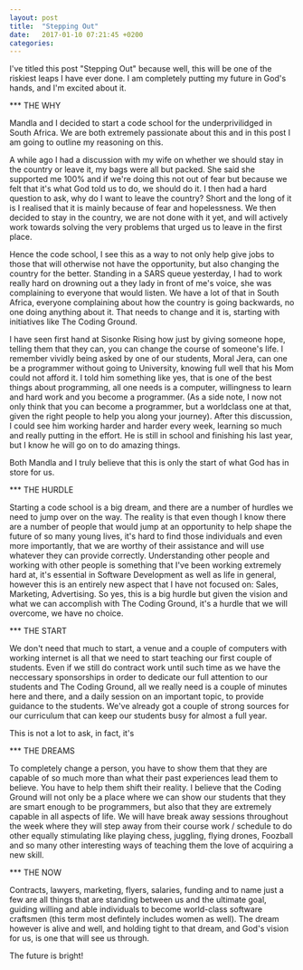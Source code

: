```yaml
---
layout: post
title:  "Stepping Out"
date:   2017-01-10 07:21:45 +0200
categories: 
---
```


I've titled this post "Stepping Out" because well, this will be one of the riskiest leaps I have ever done. I am completely putting my future in God's hands, and I'm excited about it. 

*** THE WHY

Mandla and I decided to start a code school for the underprivilidged in South Africa. We are both extremely passionate about this and in this post I am going to outline my reasoning on this.

A while ago I had a discussion with my wife on whether we should stay in the country or leave it, my bags were all but packed. She said she supported me 100% and if we're doing this not out of fear but because we felt that it's what God told us to do, we should do it. I then had a hard question to ask, why do I want to leave the country? Short and the long of it is I realised that it is mainly because of fear and hopelessness. We then decided to stay in the country, we are not done with it yet, and will actively work towards solving the very problems that urged us to leave in the first place.

Hence the code school, I see this as a way to not only help give jobs to those that will otherwise not have the opportunity, but also changing the country for the better. Standing in a SARS queue yesterday, I had to work really hard on drowning out a they lady in front of me's voice, she was complaining to everyone that would listen. We have a lot of that in South Africa, everyone complaining about how the country is going backwards, no one doing anything about it. That needs to change and it is, starting with initiatives like The Coding Ground.

I have seen first hand at Sisonke Rising how just by giving someone hope, telling them that they can, you can change the course of someone's life. I remember vividly being asked by one of our students, Moral Jera, can one be a programmer without going to University, knowing full well that his Mom could not afford it. I told him something like yes, that is one of the best things about programming, all one needs is a computer, willingness to learn and hard work and you become a programmer. (As a side note, I now not only think that you can become a programmer, but a worldclass one at that, given the right people to help you along your journey). After this discussion, I could see him working harder and harder every week, learning so much and really putting in the effort. He is still in school and finishing his last year, but I know he will go on to do amazing things.

Both Mandla and I truly believe that this is only the start of what God has in store for us.

*** THE HURDLE

Starting a code school is a big dream, and there are a number of hurdles we need to jump over on the way. The reality is that even though I know there are a number of people that would jump at an opportunity to help shape the future of so many young lives, it's hard to find those individuals and even more importantly, that we are worthy of their assistance and will use whatever they can provide correctly. Understanding other people and working with other people is something that I've been working extremely hard at, it's essential in Software Development as well as life in general, however this is an entirely new aspect that I have not focused on: Sales, Marketing, Advertising. So yes, this is a big hurdle but given the vision and what we can accomplish with The Coding Ground, it's a hurdle that we will overcome, we have no choice.

*** THE START

We don't need that much to start, a venue and a couple of computers with working internet is all that we need to start teaching our first couple of students. Even if we still do contract work until such time as we have the neccessary sponsorships in order to dedicate our full attention to our students and The Coding Ground, all we really need is a couple of minutes here and there, and a daily session on an important topic, to provide guidance to the students. We've already got a couple of strong sources for our curriculum that can keep our students busy for almost a full year.

This is not a lot to ask, in fact, it's 

*** THE DREAMS

To completely change a person, you have to show them that they are capable of so much more than what their past experiences lead them to believe. You have to help them shift their reality. I believe that the Coding Ground will not only be a place where we can show our students that they are smart enough to be programmers, but also that they are extremely capable in all aspects of life. We will have break away sessions throughout the week where they will step away from their course work / schedule to do other equally stimulating like playing chess, juggling, flying drones, Foozball and so many other interesting ways of teaching them the love of acquiring a new skill.

*** THE NOW

Contracts, lawyers, marketing, flyers, salaries, funding and to name just a few are all things that are standing between us and the ultimate goal, guiding willing and able individuals to become world-class software craftsmen (this term most defintely includes women as well). The dream however is alive and well, and holding tight to that dream, and God's vision for us, is one that will see us through.

The future is bright!
